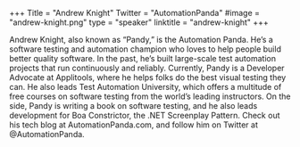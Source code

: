 +++
Title = "Andrew Knight"
Twitter = "AutomationPanda"
#image = "andrew-knight.png"
type = "speaker"
linktitle = "andrew-knight"
+++

Andrew Knight, also known as “Pandy,” is the Automation Panda. He’s a software testing and automation champion who loves to help people build better quality software. In the past, he’s built large-scale test automation projects that run continuously and reliably. Currently, Pandy is a Developer Advocate at Applitools, where he helps folks do the best visual testing they can. He also leads Test Automation University, which offers a multitude of free courses on software testing from the world’s leading instructors. On the side, Pandy is writing a book on software testing, and he also leads development for Boa Constrictor, the .NET Screenplay Pattern. Check out his tech blog at AutomationPanda.com, and follow him on Twitter at @AutomationPanda.
